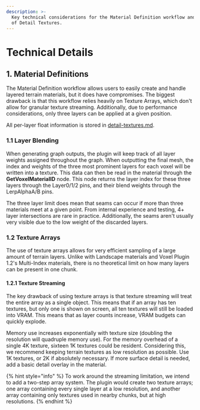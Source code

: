 ```yaml
---
description: >-
  Key technical considerations for the Material Definition workflow and the use
  of Detail Textures.
---
```


# Technical Details

## 1. Material Definitions

The Material Definition workflow allows users to easily create and handle layered terrain materials, but it does have compromises. The biggest drawback is that this workflow relies heavily on Texture  Arrays, which don't allow for granular texture streaming. Additionally, due to performance considerations, only three layers can be applied at a given position.&#x20;

All per-layer float information is stored in [detail-textures.md](../detail-textures.md "mention").

### &#x20;  1.1 Layer Blending

When generating graph outputs, the plugin will keep track of all layer weights assigned throughout the graph. When outputting the final mesh, the index and weights of the three most prominent layers for each voxel will be written into a texture. This data can then be read in the material through the **GetVoxelMaterialID** node. This node returns the layer index for these three layers through the Layer0/1/2 pins, and their blend weights through the LerpAlphaA/B pins.&#x20;

The three layer limit does mean that seams can occur if more than three materials meet at a given point. From internal experience and testing, 4+ layer intersections are rare in practice. Additionally, the seams aren't usually very visible due to the low weight of the discarded layers.

### &#x20;  1.2 Texture Arrays

The use of texture arrays allows for very efficient sampling of a large amount of terrain layers. Unlike with Landscape materials and Voxel Plugin 1.2's Multi-Index materials, there is no theoretical limit on how many layers can be present in one chunk.&#x20;

#### &#x20;     1.2.1 Texture Streaming

The key drawback of using texture arrays is that texture streaming will treat the entire array as a single object. This means that if an array has ten textures, but only one is shown on screen, all ten textures will still be loaded into VRAM. This means that as layer counts increase, VRAM budgets can quickly explode.

Memory use increases exponentially with texture size (doubling the resolution will quadruple memory use). For the memory overhead of a single 4K texture, sixteen 1K textures could be resident. Considering this, we recommend keeping terrain textures as low resolution as possible. Use 1K textures, or 2K if absolutely necessary. If more surface detail is needed, add a basic detail overlay in the material.

{% hint style="info" %}
To work around the streaming limitation, we intend to add a two-step array system. The plugin would create two texture arrays; one array containing every single layer at a low resolution, and another array containing only textures used in nearby chunks, but at high resolutions.&#x20;
{% endhint %}

##
